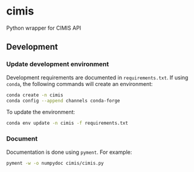 # cimis

Python wrapper for CIMIS API

## Development

### Update development environment

Development requirements are documented in `requirements.txt`. If using `conda`,
the following commands will create an environment:

```sh
conda create -n cimis
conda config --append channels conda-forge
```

To update the environment:

```sh
conda env update -n cimis -f requirements.txt
```

### Document

Documentation is done using `pyment`. For example:

```sh
pyment -w -o numpydoc cimis/cimis.py
```